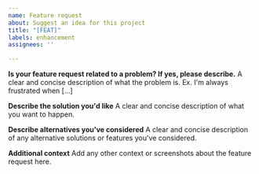 ```yaml
---
name: Feature request
about: Suggest an idea for this project
title: "[FEAT]"
labels: enhancement
assignees: ''

---
```


**Is your feature request related to a problem? If yes, please describe.**
A clear and concise description of what the problem is. Ex. I'm always frustrated when [...]

**Describe the solution you'd like**
A clear and concise description of what you want to happen.

**Describe alternatives you've considered**
A clear and concise description of any alternative solutions or features you've considered.

**Additional context**
Add any other context or screenshots about the feature request here.
